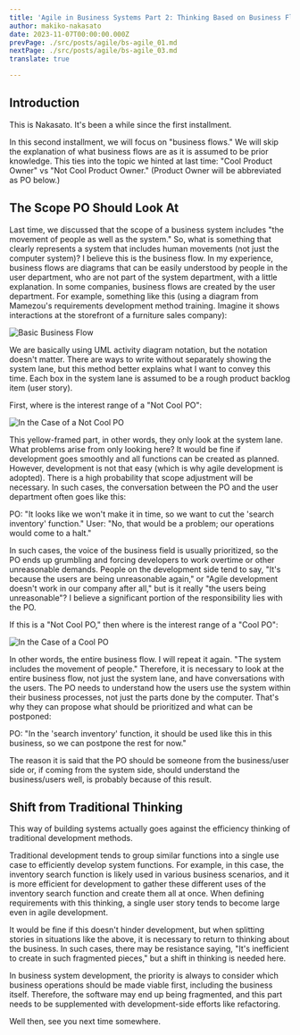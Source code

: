 ```yaml
---
title: 'Agile in Business Systems Part 2: Thinking Based on Business Flows'
author: makiko-nakasato
date: 2023-11-07T00:00:00.000Z
prevPage: ./src/posts/agile/bs-agile_01.md
nextPage: ./src/posts/agile/bs-agile_03.md
translate: true

---
```





## Introduction
This is Nakasato. It's been a while since the first installment.

In this second installment, we will focus on "business flows." We will skip the explanation of what business flows are as it is assumed to be prior knowledge.
This ties into the topic we hinted at last time: "Cool Product Owner" vs "Not Cool Product Owner."
(Product Owner will be abbreviated as PO below.)

## The Scope PO Should Look At
Last time, we discussed that the scope of a business system includes "the movement of people as well as the system." So, what is something that clearly represents a system that includes human movements (not just the computer system)? I believe this is the business flow.
In my experience, business flows are diagrams that can be easily understood by people in the user department, who are not part of the system department, with a little explanation. In some companies, business flows are created by the user department.
For example, something like this (using a diagram from Mamezou's requirements development method training. Imagine it shows interactions at the storefront of a furniture sales company):

![Basic Business Flow](/img/agile/bs-agile_02-1.png)

We are basically using UML activity diagram notation, but the notation doesn't matter. There are ways to write without separately showing the system lane, but this method better explains what I want to convey this time.
Each box in the system lane is assumed to be a rough product backlog item (user story).

First, where is the interest range of a "Not Cool PO":

![In the Case of a Not Cool PO](/img/agile/bs-agile_02-2.png)

This yellow-framed part, in other words, they only look at the system lane.
What problems arise from only looking here? It would be fine if development goes smoothly and all functions can be created as planned. However, development is not that easy (which is why agile development is adopted). There is a high probability that scope adjustment will be necessary. In such cases, the conversation between the PO and the user department often goes like this:

PO: "It looks like we won't make it in time, so we want to cut the 'search inventory' function."
User: "No, that would be a problem; our operations would come to a halt."

In such cases, the voice of the business field is usually prioritized, so the PO ends up grumbling and forcing developers to work overtime or other unreasonable demands.
People on the development side tend to say, "It's because the users are being unreasonable again," or "Agile development doesn't work in our company after all," but is it really "the users being unreasonable"? I believe a significant portion of the responsibility lies with the PO.

If this is a "Not Cool PO," then where is the interest range of a "Cool PO":

![In the Case of a Cool PO](/img/agile/bs-agile_02-3.png)

In other words, the entire business flow.
I will repeat it again. "The system includes the movement of people." Therefore, it is necessary to look at the entire business flow, not just the system lane, and have conversations with the users.
The PO needs to understand how the users use the system within their business processes, not just the parts done by the computer.
That's why they can propose what should be prioritized and what can be postponed:

PO: "In the 'search inventory' function, it should be used like this in this business, so we can postpone the rest for now."

The reason it is said that the PO should be someone from the business/user side or, if coming from the system side, should understand the business/users well, is probably because of this result.

## Shift from Traditional Thinking
This way of building systems actually goes against the efficiency thinking of traditional development methods.

Traditional development tends to group similar functions into a single use case to efficiently develop system functions. For example, in this case, the inventory search function is likely used in various business scenarios, and it is more efficient for development to gather these different uses of the inventory search function and create them all at once.
When defining requirements with this thinking, a single user story tends to become large even in agile development.

It would be fine if this doesn't hinder development, but when splitting stories in situations like the above, it is necessary to return to thinking about the business.
In such cases, there may be resistance saying, "It's inefficient to create in such fragmented pieces," but a shift in thinking is needed here.

In business system development, the priority is always to consider which business operations should be made viable first, including the business itself.
Therefore, the software may end up being fragmented, and this part needs to be supplemented with development-side efforts like refactoring.

Well then, see you next time somewhere.
